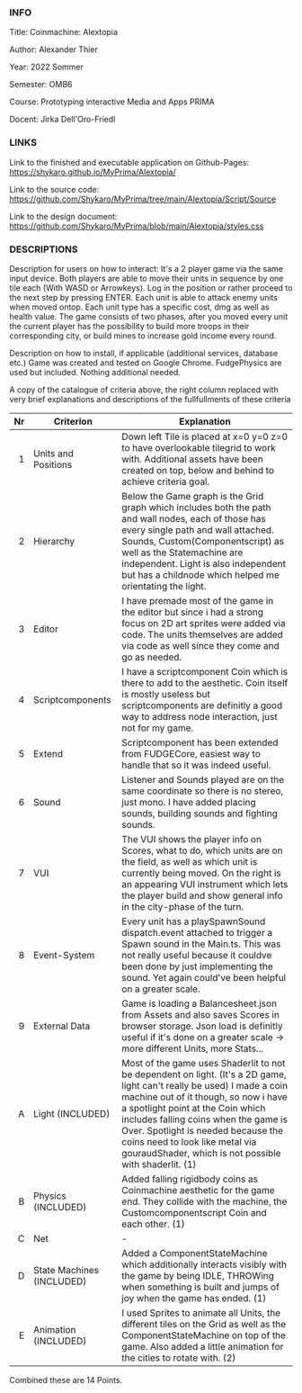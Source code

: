 ### INFO #######################################################################################################################################################
Title: Coinmachine: Alextopia

Author: Alexander Thier

Year: 2022 Sommer 

Semester: OMB6

Course: Prototyping interactive Media and Apps PRIMA

Docent: Jirka Dell'Oro-Friedl


### LINKS #######################################################################################################################################################
Link to the finished and executable application on Github-Pages:
https://shykaro.github.io/MyPrima/Alextopia/

Link to the source code:
https://github.com/Shykaro/MyPrima/tree/main/Alextopia/Script/Source

Link to the design document:
https://github.com/Shykaro/MyPrima/blob/main/Alextopia/styles.css


### DESCRIPTIONS #######################################################################################################################################################
Description for users on how to interact:
It's a 2 player game via the same input device. Both players are able to move their units in sequence by one tile each (With WASD or Arrowkeys).
Log in the position or rather proceed to the next step by pressing ENTER.
Each unit is able to attack enemy units when moved ontop. Each unit type has a specific cost, dmg as well as health value.
The game consists of two phases, after you moved every unit the current player has the possibility to build more troops in their corresponding city, 
or build mines to increase gold income every round.

Description on how to install, if applicable (additional services, database etc.)
Game was created and tested on Google Chrome.
FudgePhysics are used but included.
Nothing additional needed.

A copy of the catalogue of criteria above, the right column replaced with very brief explanations and descriptions of the fullfullments of these criteria

| Nr |	Criterion	   |	Explanation													 |
|---:|---------------------|---------------------------------------------------------------------------------------------------------------------|
| 1 |	Units and Positions|	Down left Tile is placed at x=0 y=0 z=0 to have overlookable tilegrid to work with. Additional assets have been created on top, below and behind to achieve criteria goal. |
| 2 |	Hierarchy	   |	Below the Game graph is the Grid graph which includes both the path and wall nodes, each of those has every single path and wall	attached. Sounds, Custom(Componentscript) as well as the Statemachine are independent. Light is also independent but has a childnode which helped me orientating the light. |
| 3 |	Editor		   |	I have premade most of the game in the editor but since i had a strong focus on 2D art sprites were added via code. The units themselves are added via code as well since they come and go as needed. |
| 4 |	Scriptcomponents|	I have a scriptcomponent Coin which is there to add to the aesthetic. Coin itself is mostly useless but scriptcomponents are definitly a good way to address node interaction, just not for my game. |
| 5 |	Extend		|	Scriptcomponent has been extended from FUDGECore, easiest way to handle that so it was indeed useful. |
| 6 |	Sound		|	Listener and Sounds played are on the same coordinate so there is no stereo, just mono. I have added placing sounds, building sounds and fighting sounds. |
| 7 |	VUI		|	The VUI shows the player info on Scores, what to do, which units are on the field, as well as which unit is currently being moved. On the right is an appearing VUI instrument which lets the player build and show general info in the city-phase of the turn. |
| 8 |	Event-System	|	Every unit has a playSpawnSound dispatch.event attached to trigger a Spawn sound in the Main.ts. This was not really useful because it couldve been done by just implementing the sound. Yet again could've been helpful on a greater scale.  |
| 9 |	External Data	|	Game is loading a Balancesheet.json from Assets and also saves Scores in browser storage. Json load is definitly useful if it's done on a greater scale -> more different Units, more Stats... |
| A |	Light (INCLUDED) 		|	Most of the game uses Shaderlit to not be dependent on light. (It's a 2D game, light can't really be used) I made a coin machine out of it though, so now i have a spotlight point at the Coin which includes falling coins when the game is Over. Spotlight is needed because the coins need to look like metal via gouraudShader, which is not possible with shaderlit. (1) |
| B |	Physics (INCLUDED)		|	Added falling rigidbody coins as Coinmachine aesthetic for the game end. They collide with the machine, the Customcomponentscript Coin and each other. (1) |
| C |	Net		|	- |
| D |	State Machines (INCLUDED)	|	Added a ComponentStateMachine which additionally interacts visibly with the game by being IDLE, THROWing when something is built and jumps of joy when the game has ended. (1) |
| E |	Animation (INCLUDED) 	|	I used Sprites to animate all Units, the different tiles on the Grid as well as the ComponentStateMachine on top of the game. Also added a little animation for the cities to rotate with. (2) |

Combined these are 14 Points.
